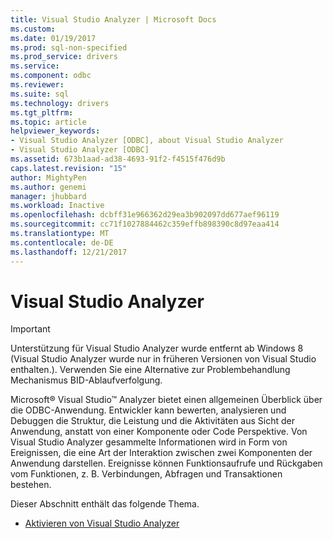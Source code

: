 ```yaml
---
title: Visual Studio Analyzer | Microsoft Docs
ms.custom: 
ms.date: 01/19/2017
ms.prod: sql-non-specified
ms.prod_service: drivers
ms.service: 
ms.component: odbc
ms.reviewer: 
ms.suite: sql
ms.technology: drivers
ms.tgt_pltfrm: 
ms.topic: article
helpviewer_keywords:
- Visual Studio Analyzer [ODBC], about Visual Studio Analyzer
- Visual Studio Analyzer [ODBC]
ms.assetid: 673b1aad-ad38-4693-91f2-f4515f476d9b
caps.latest.revision: "15"
author: MightyPen
ms.author: genemi
manager: jhubbard
ms.workload: Inactive
ms.openlocfilehash: dcbff31e966362d29ea3b902097dd677aef96119
ms.sourcegitcommit: cc71f1027884462c359effb898390c8d97eaa414
ms.translationtype: MT
ms.contentlocale: de-DE
ms.lasthandoff: 12/21/2017
---
```

# <a name="visual-studio-analyzer"></a>Visual Studio Analyzer
> [!IMPORTANT]  
>  Unterstützung für Visual Studio Analyzer wurde entfernt ab Windows 8 (Visual Studio Analyzer wurde nur in früheren Versionen von Visual Studio enthalten.). Verwenden Sie eine Alternative zur Problembehandlung Mechanismus BID-Ablaufverfolgung.  
  
 Microsoft® Visual Studio™ Analyzer bietet einen allgemeinen Überblick über die ODBC-Anwendung. Entwickler kann bewerten, analysieren und Debuggen die Struktur, die Leistung und die Aktivitäten aus Sicht der Anwendung, anstatt von einer Komponente oder Code Perspektive. Von Visual Studio Analyzer gesammelte Informationen wird in Form von Ereignissen, die eine Art der Interaktion zwischen zwei Komponenten der Anwendung darstellen. Ereignisse können Funktionsaufrufe und Rückgaben vom Funktionen, z. B. Verbindungen, Abfragen und Transaktionen bestehen.  
  
 Dieser Abschnitt enthält das folgende Thema.  
  
-   [Aktivieren von Visual Studio Analyzer](../../../odbc/reference/develop-app/enabling-visual-studio-analyzer.md)
